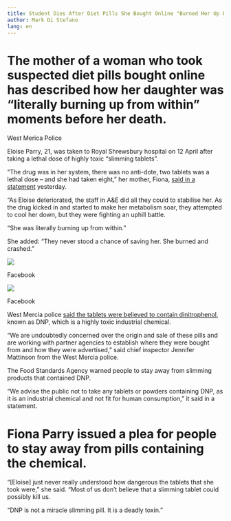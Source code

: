 ```yaml
---
title: Student Dies After Diet Pills She Bought Online "Burned Her Up From Within"
author: Mark Di Stefano
lang: en
---
```


The mother of a woman who took suspected diet pills bought online has described how her daughter was “literally burning up from within” moments before her death.
=================================================================================================================================================================

West Merica Police

Eloise Parry, 21, was taken to Royal Shrewsbury hospital on 12 April after taking a lethal dose of highly toxic “slimming tablets”.

“The drug was in her system, there was no anti-dote, two tablets was a lethal dose – and she had taken eight,” her mother, Fiona, [said in a statement] yesterday.

“As Eloise deteriorated, the staff in A&E did all they could to stabilise her. As the drug kicked in and started to make her metabolism soar, they attempted to cool her down, but they were fighting an uphill battle.

“She was literally burning up from within.”

She added: “They never stood a chance of saving her. She burned and crashed.”

![][1]

Facebook

![][2]

Facebook

West Mercia police [said the tablets were believed to contain dinitrophenol], known as DNP, which is a highly toxic industrial chemical.

“We are undoubtedly concerned over the origin and sale of these pills and are working with partner agencies to establish where they were bought from and how they were advertised,” said chief inspector Jennifer Mattinson from the West Mercia police.

The Food Standards Agency warned people to stay away from slimming products that contained DNP.

“We advise the public not to take any tablets or powders containing DNP, as it is an industrial chemical and not fit for human consumption,” it said in a statement.

Fiona Parry issued a plea for people to stay away from pills containing the chemical.
=====================================================================================

“\[Eloise\] just never really understood how dangerous the tablets that she took were,” she said. “Most of us don’t believe that a slimming tablet could possibly kill us.

“DNP is not a miracle slimming pill. It is a deadly toxin.”

  [said in a statement]: https://www.westmercia.police.uk/article/9501/A-tribute-to-Eloise-Aimee-Parry-written-by-her-mother-Fiona-Parry
  [1]: http://ak-hdl.buzzfed.com/static/2015-04/21/5/enhanced/webdr12/grid-cell-2501-1429608056-15.jpg
  [2]: http://ak-hdl.buzzfed.com/static/2015-04/21/5/enhanced/webdr12/grid-cell-2501-1429608057-18.jpg
  [said the tablets were believed to contain dinitrophenol]: https://www.westmercia.police.uk/article/9500/Warning-Issued-As-Shrewsbury-Woman-Dies-After-Taking-Suspected-Diet-Pills
